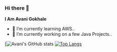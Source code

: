 ### Hi there 👋
**I Am Avani Gokhale**
- 🌱 I’m currently learning AWS.. 
- 🔭 I’m currently working on a few Java Projects..

[![Avani's GitHub stats](https://github-readme-stats.vercel.app/api?username=avani112&show_icons=true&theme=synthwave)
[![Top Langs](https://github-readme-stats.vercel.app/api/top-langs/?username=avani112&&langs_count=4&theme=synthwave)](https://github.com/anuraghazra/github-readme-stats)




<!--
**avani112/avani112** is a ✨ _special_ ✨ repository because its `README.md` (this file) appears on your GitHub profile.

Here are some ideas to get you started:
...
...
- 👯 I’m looking to collaborate on ...
- 🤔 I’m looking for help with ...
- 💬 Ask me about ...
- 📫 How to reach me: ...
- 😄 Pronouns: ...
- ⚡ Fun fact: ...
-->
